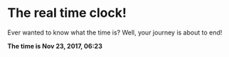 # The real time clock!

Ever wanted to know what the time is? Well, your journey is about to end!

**The time is Nov 23, 2017, 06:23**
